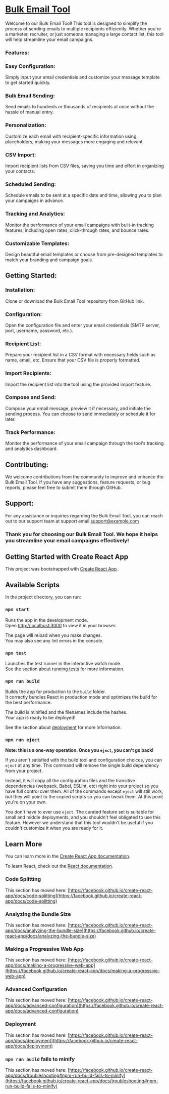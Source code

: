 # <a href="https://frontend-amber-nu.vercel.app/login">Bulk Email Tool</a>

Welcome to our Bulk Email Tool! This tool is designed to simplify the process of sending emails to multiple recipients efficiently. Whether you're a marketer, recruiter, or just someone managing a large contact list, this tool will help streamline your email campaigns.

### Features:
### Easy Configuration: 
Simply input your email credentials and customize your message template to get started quickly.

### Bulk Email Sending:
Send emails to hundreds or thousands of recipients at once without the hassle of manual entry.

### Personalization: 
Customize each email with recipient-specific information using placeholders, making your messages more engaging and relevant.

### CSV Import:
Import recipient lists from CSV files, saving you time and effort in organizing your contacts.

### Scheduled Sending: 
Schedule emails to be sent at a specific date and time, allowing you to plan your campaigns in advance.

### Tracking and Analytics:
Monitor the performance of your email campaigns with built-in tracking features, including open rates, click-through rates, and bounce rates.

### Customizable Templates: 
Design beautiful email templates or choose from pre-designed templates to match your branding and campaign goals.

## Getting Started:
### Installation:
Clone or download the Bulk Email Tool repository from GitHub link.

### Configuration:
Open the configuration file and enter your email credentials (SMTP server, port, username, password, etc.).

### Recipient List: 
Prepare your recipient list in a CSV format with necessary fields such as name, email, etc. Ensure that your CSV file is properly formatted.

### Import Recipients: 
Import the recipient list into the tool using the provided import feature.

### Compose and Send:
Compose your email message, preview it if necessary, and initiate the sending process. You can choose to send immediately or schedule it for later.

### Track Performance:
Monitor the performance of your email campaign through the tool's tracking and analytics dashboard.

## Contributing:
We welcome contributions from the community to improve and enhance the Bulk Email Tool. If you have any suggestions, feature requests, or bug reports, please feel free to submit them through GitHub.

## Support:
For any assistance or inquiries regarding the Bulk Email Tool, you can reach out to our support team at support email support@example.com

### Thank you for choosing our Bulk Email Tool. We hope it helps you streamline your email campaigns effectively!


## Getting Started with Create React App

This project was bootstrapped with [Create React App](https://github.com/facebook/create-react-app).

## Available Scripts

In the project directory, you can run:

### `npm start`

Runs the app in the development mode.\
Open [http://localhost:3000](http://localhost:3000) to view it in your browser.

The page will reload when you make changes.\
You may also see any lint errors in the console.

### `npm test`

Launches the test runner in the interactive watch mode.\
See the section about [running tests](https://facebook.github.io/create-react-app/docs/running-tests) for more information.

### `npm run build`

Builds the app for production to the `build` folder.\
It correctly bundles React in production mode and optimizes the build for the best performance.

The build is minified and the filenames include the hashes.\
Your app is ready to be deployed!

See the section about [deployment](https://facebook.github.io/create-react-app/docs/deployment) for more information.

### `npm run eject`

**Note: this is a one-way operation. Once you `eject`, you can't go back!**

If you aren't satisfied with the build tool and configuration choices, you can `eject` at any time. This command will remove the single build dependency from your project.

Instead, it will copy all the configuration files and the transitive dependencies (webpack, Babel, ESLint, etc) right into your project so you have full control over them. All of the commands except `eject` will still work, but they will point to the copied scripts so you can tweak them. At this point you're on your own.

You don't have to ever use `eject`. The curated feature set is suitable for small and middle deployments, and you shouldn't feel obligated to use this feature. However we understand that this tool wouldn't be useful if you couldn't customize it when you are ready for it.

## Learn More

You can learn more in the [Create React App documentation](https://facebook.github.io/create-react-app/docs/getting-started).

To learn React, check out the [React documentation](https://reactjs.org/).

### Code Splitting

This section has moved here: [https://facebook.github.io/create-react-app/docs/code-splitting](https://facebook.github.io/create-react-app/docs/code-splitting)

### Analyzing the Bundle Size

This section has moved here: [https://facebook.github.io/create-react-app/docs/analyzing-the-bundle-size](https://facebook.github.io/create-react-app/docs/analyzing-the-bundle-size)

### Making a Progressive Web App

This section has moved here: [https://facebook.github.io/create-react-app/docs/making-a-progressive-web-app](https://facebook.github.io/create-react-app/docs/making-a-progressive-web-app)

### Advanced Configuration

This section has moved here: [https://facebook.github.io/create-react-app/docs/advanced-configuration](https://facebook.github.io/create-react-app/docs/advanced-configuration)

### Deployment

This section has moved here: [https://facebook.github.io/create-react-app/docs/deployment](https://facebook.github.io/create-react-app/docs/deployment)

### `npm run build` fails to minify

This section has moved here: [https://facebook.github.io/create-react-app/docs/troubleshooting#npm-run-build-fails-to-minify](https://facebook.github.io/create-react-app/docs/troubleshooting#npm-run-build-fails-to-minify)
